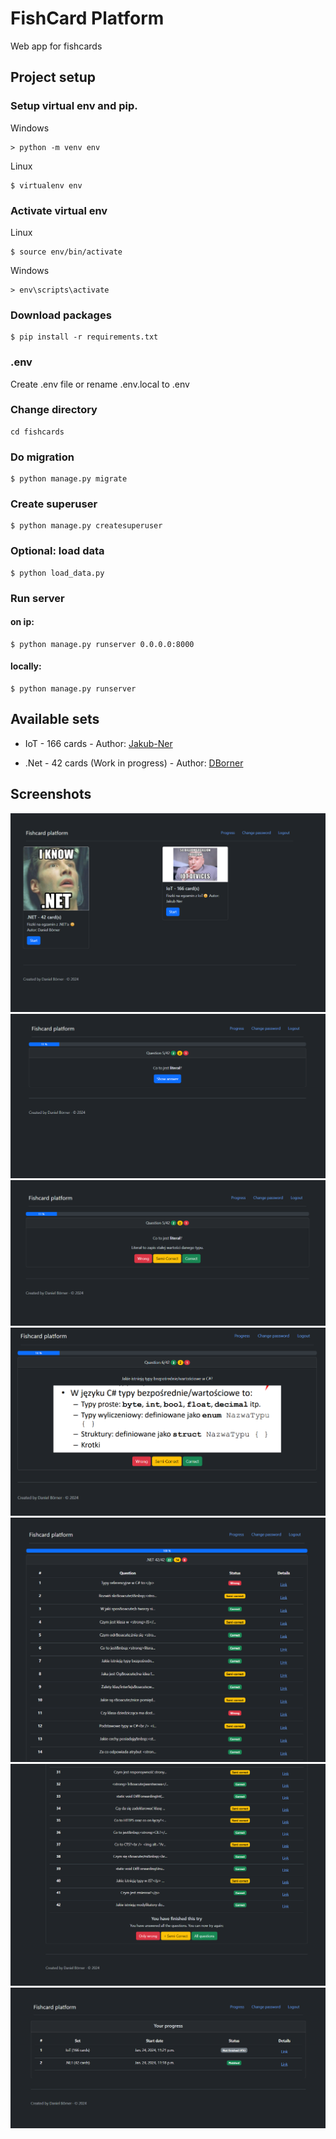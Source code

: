 # FishCard Platform

Web app for fishcards

## Project setup

### Setup virtual env and pip.

Windows

```
> python -m venv env
```

Linux

```
$ virtualenv env
```

### Activate virtual env

Linux

```
$ source env/bin/activate
```

Windows

```
> env\scripts\activate
```

### Download packages

```
$ pip install -r requirements.txt
```

### .env

Create .env file or rename .env.local to .env

### Change directory

```
cd fishcards
```

### Do migration

```
$ python manage.py migrate
```

### Create superuser

```
$ python manage.py createsuperuser
```

### Optional: load data

```
$ python load_data.py
```

### Run server

#### on ip:

```
$ python manage.py runserver 0.0.0.0:8000
```

#### locally:

```
$ python manage.py runserver
```

## Available sets

- IoT - 166 cards - Author: [Jakub-Ner](https://github.com/Jakub-Ner)

- .Net - 42 cards (Work in progress) - Author: [DBorner](https://github.com/DBorner)

## Screenshots

![Screenshot1](__screenshots/1.png?raw=true "Title")
![Screenshot2](__screenshots/2.png?raw=true "Title")
![Screenshot3](__screenshots/3.png?raw=true "Title")
![Screenshot4](__screenshots/4.png?raw=true "Title")
![Screenshot5](__screenshots/5.png?raw=true "Title")
![Screenshot6](__screenshots/6.png?raw=true "Title")
![Screenshot7](__screenshots/7.png?raw=true "Title")
